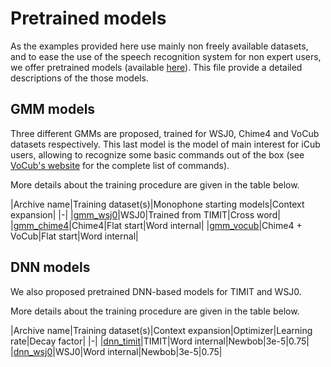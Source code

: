 # Pretrained models

As the examples provided here use mainly non freely available datasets, and to ease the use of the speech recognition system for non expert users, we offer pretrained models (available [here](https://zenodo.org/record/836692)). This file provide a detailed descriptions of the those models.

## GMM models

Three different GMMs are proposed, trained for WSJ0, Chime4 and VoCub datasets respectively. This last model is the model of main interest for iCub users, allowing to recognize some basic commands out of the box (see [VoCub's website](https://robotology.github.io/natural-speech/vocub/index.html) for the complete list of commands).

More details about the training procedure are given in the table below.

|Archive name|Training dataset(s)|Monophone starting models|Context expansion|
|-|
|[gmm_wsj0](https://zenodo.org/record/836692/files/gmm_wsj0.tar.gz)|WSJ0|Trained from TIMIT|Cross word|
|[gmm_chime4](https://zenodo.org/record/836692/files/gmm_chime4.tar.gz)|Chime4|Flat start|Word internal|
|[gmm_vocub](https://zenodo.org/record/836692/files/gmm_vocub.tar.gz)|Chime4 + VoCub|Flat start|Word internal|

## DNN models

We also proposed pretrained DNN-based models for TIMIT and WSJ0.

More details about the training procedure are given in the table below.

|Archive name|Training dataset(s)|Context expansion|Optimizer|Learning rate|Decay factor|
|-|
|[dnn_timit](https://zenodo.org/record/836692/files/dnn_timit.tar.gz)|TIMIT|Word internal|Newbob|3e-5|0.75|
|[dnn_wsj0](https://zenodo.org/record/836692/files/dnn_wsj0.tar.gz)|WSJ0|Word internal|Newbob|3e-5|0.75|
